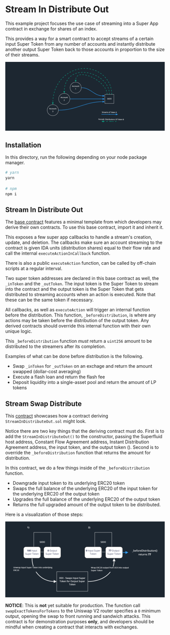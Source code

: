 # Stream In Distribute Out

This example project focuses the use case of streaming into a Super App contract
in exchange for shares of an index.

This provides a way for a smart contract to accept streams of a certain input Super Token from any number of accounts and instantly distribute another output Super Token back to those accounts in proportion to the size of their streams.

![sido](./img/sido-viz2.png)

## Installation

In this directory, run the following depending on your node package manager.

```bash
# yarn
yarn

# npm
npm i
```

## Stream In Distribute Out

The [base contract](./contracts/base/StreamInDistributeOut.sol) features a
minimal template from which developers may derive their own contracts. To use this base contract, import it and inherit it.

This exposes a few super app callbacks to handle a stream's creation, update, and deletion. The callbacks make sure an account streaming to the contract is given IDA units (distribution shares) equal to their flow rate and call the internal `executeActionInCallback` function.

There is also a public `executeAction` function, can be called by off-chain scripts
at a regular interval.

Two super token addresses are declared in this base
contract as well, the `_inToken` and the `_outToken`. The input token is the Super Token to stream into the contract and the output token is the Super Token that gets
distributed to streaming accounts when an action is executed. Note that these can be the
same token if necessary.

All callbacks, as well as `executeAction` will trigger an internal function
before the distribution. This function, `_beforeDistribution`, is where any
actions may be taken before the distribution of the output token. Any derived
contracts should override this internal function with their own unique logic.

This `_beforeDistribution` function _must_ return a `uint256` amount to be
distributed to the streamers after its completion.

Examples of what can be done before distribution is the following.

-   Swap `_inToken` for `_outToken` on an exchage and return the amount swapped (dollar-cost averaging)
-   Execute a flash loan and return the flash fee
-   Deposit liquidity into a single-asset pool and return the amount of LP tokens

## Stream Swap Distribute

This [contract](./contracts/StreamSwapDistribute.sol) showcases how a contract
deriving `StreamInDistributeOut.sol` might look.

Notice there are two key things that the deriving contract must do. First is to
add the `StreamInDistributeOut()` to the constructor, passing the Superfluid
host address, Constant Flow Agreement address, Instant Distribution Agreement
address, the input token, and the output token (). Second is to override the
`_beforeDistribution` function that returns the amount for distribution.

In this contract, we do a few things inside of the `_beforeDistribution`
function.

-   Downgrade input token to its underlying ERC20 token
-   Swaps the full balance of the underlying ERC20 of the input token for the
    underlying ERC20 of the output token
-   Upgrades the full balance of the underlying ERC20 of the output token
-   Returns the full upgraded amount of the output token to be distributed.

Here is a visualization of those steps:

![sido](./img/executeAction2.png)

**NOTICE**: This is **not** yet suitable for production. The function call
`swapExactTokensForTokens` to the Uniswap V2 router specifies a `0` minimum
output, opening the swap to front running and sandwich attacks. This contract
is for demonstration purposes **only**, and developers should be mindful when
creating a contract that interacts with exchanges.
